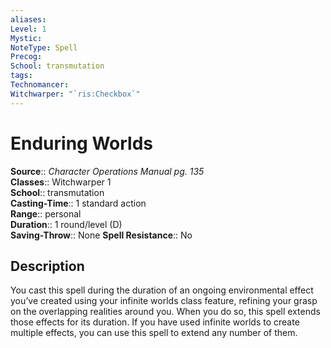 ```yaml
---
aliases: 
Level: 1
Mystic: 
NoteType: Spell
Precog: 
School: transmutation 
tags: 
Technomancer: 
Witchwarper: "`ris:Checkbox`"
---
```


# Enduring Worlds

**Source**:: _Character Operations Manual pg. 135_  
**Classes**:: Witchwarper 1  
**School**:: transmutation  
**Casting-Time**:: 1 standard action  
**Range**:: personal  
**Duration**:: 1 round/level (D)  
**Saving-Throw**:: None
**Spell Resistance**:: No

## Description

You cast this spell during the duration of an ongoing environmental effect you’ve created using your infinite worlds class feature, refining your grasp on the overlapping realities around you. When you do so, this spell extends those effects for its duration. If you have used infinite worlds to create multiple effects, you can use this spell to extend any number of them.
